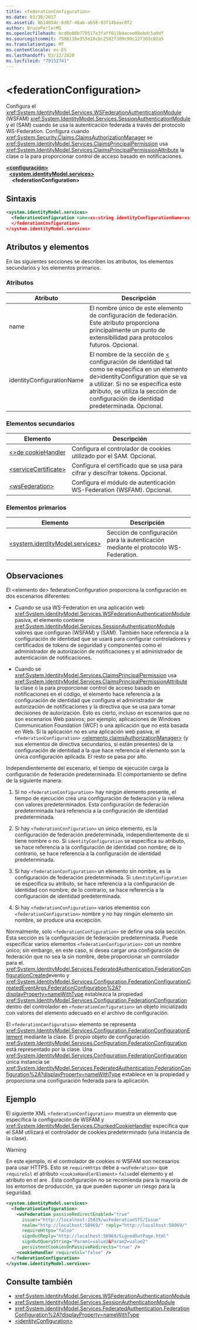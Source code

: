 ```yaml
---
title: <federationConfiguration>
ms.date: 03/30/2017
ms.assetid: 8b14054c-6d07-46ab-ab58-03f14beac0f2
author: BrucePerlerMS
ms.openlocfilehash: bcd8e00b770517e3faff011b4acee08ebdc5a0df
ms.sourcegitcommit: 7588136e355e10cbc2582f389c90c127363c02a5
ms.translationtype: MT
ms.contentlocale: es-ES
ms.lasthandoff: 03/12/2020
ms.locfileid: "79152741"
---
```

# <a name="federationconfiguration"></a>\<federationConfiguration>
Configura el <xref:System.IdentityModel.Services.WSFederationAuthenticationModule> (WSFAM) <xref:System.IdentityModel.Services.SessionAuthenticationModule> y el (SAM) cuando se usa la autenticación federada a través del protocolo WS-Federation. Configura cuando <xref:System.Security.Claims.ClaimsAuthorizationManager> se <xref:System.IdentityModel.Services.ClaimsPrincipalPermission> usa <xref:System.IdentityModel.Services.ClaimsPrincipalPermissionAttribute> la clase o la para proporcionar control de acceso basado en notificaciones.  
  
[**\<configuración>**](../configuration-element.md)\
&nbsp;&nbsp;[**\<system.identityModel.services>**](system-identitymodel-services.md)\
&nbsp;&nbsp;&nbsp;&nbsp;**\<federationConfiguration>**  
  
## <a name="syntax"></a>Sintaxis  
  
```xml  
<system.identityModel.services>  
  <federationConfiguration name=xs:string identityConfigurationName=xs:string>  
  </federationConfiguration>  
</system.identityModel.services>  
```  
  
## <a name="attributes-and-elements"></a>Atributos y elementos  
 En las siguientes secciones se describen los atributos, los elementos secundarios y los elementos primarios.  
  
### <a name="attributes"></a>Atributos  
  
|Atributo|Descripción|  
|---------------|-----------------|  
|name|El nombre único de este elemento de configuración de federación. Este atributo proporciona principalmente un punto de extensibilidad para protocolos futuros. Opcional.|  
|identityConfigurationName|El nombre de la sección de [ \<](identityconfiguration.md) configuración de identidad tal como se especifica en un elemento de>identityConfiguration que se va a utilizar. Si no se especifica este atributo, se utiliza la sección de configuración de identidad predeterminada. Opcional.|  
  
### <a name="child-elements"></a>Elementos secundarios  
  
|Elemento|Descripción|  
|-------------|-----------------|  
|[\<>de cookieHandler](cookiehandler.md)|Configura el controlador de cookies utilizado por el SAM. Opcional.|  
|[\<serviceCertificate>](servicecertificate.md)|Configura el certificado que se usa para cifrar y descifrar tokens. Opcional.|  
|[\<wsFederation>](wsfederation.md)|Configura el módulo de autenticación WS-Federation (WSFAM). Opcional.|  
  
### <a name="parent-elements"></a>Elementos primarios  
  
|Elemento|Descripción|  
|-------------|-----------------|  
|[\<system.identityModel.services>](system-identitymodel-services.md)|Sección de configuración para la autenticación mediante el protocolo WS-Federation.|  
  
## <a name="remarks"></a>Observaciones  
 El \<elemento de> federationConfiguration proporciona la configuración en dos escenarios diferentes:  
  
- Cuando se usa WS-Federation en una aplicación web <xref:System.IdentityModel.Services.WSFederationAuthenticationModule> pasiva, el elemento contiene <xref:System.IdentityModel.Services.SessionAuthenticationModule> valores que configuran (WSFAM) y (SAM). También hace referencia a la configuración de identidad que se usará para configurar controladores y certificados de tokens de seguridad y componentes como el administrador de autorización de notificaciones y el administrador de autenticación de notificaciones.  
  
- Cuando se <xref:System.IdentityModel.Services.ClaimsPrincipalPermission> usa <xref:System.IdentityModel.Services.ClaimsPrincipalPermissionAttribute> la clase o la para proporcionar control de acceso basado en notificaciones en el código, el elemento hace referencia a la configuración de identidad que configura el administrador de autorización de notificaciones y la directiva que se usa para tomar decisiones de autorización. Esto es cierto, incluso en escenarios que no son escenarios Web pasivos; por ejemplo, aplicaciones de Windows Communication Foundation (WCF) o una aplicación que no está basada en Web. Si la aplicación no es una aplicación web pasiva, el `<federationConfiguration>` [ \<elemento claimsAuthorizationManager>](claimsauthorizationmanager.md) (y sus elementos de directiva secundarios, si están presentes) de la configuración de identidad a la que hace referencia el elemento son la única configuración aplicada. El resto se pasa por alto.  
  
 Independientemente del escenario, el tiempo de ejecución carga la configuración de federación predeterminada. El comportamiento se define de la siguiente manera:  
  
1. Si no `<federationConfiguration>` hay ningún elemento presente, el tiempo de ejecución crea una configuración de federación y la rellena con valores predeterminados. Esta configuración de federación predeterminada hará referencia a la configuración de identidad predeterminada.  
  
2. Si hay `<federationConfiguration>` un único elemento, es la configuración de federación predeterminada, independientemente de si tiene nombre o no. Si `identityConfiguration` se especifica su atributo, se hace referencia a la configuración de identidad con nombre; de lo contrario, se hace referencia a la configuración de identidad predeterminada.  
  
3. Si hay `<federationConfiguration>` un elemento sin nombre, es la configuración de federación predeterminada. Si `identityConfiguration` se especifica su atributo, se hace referencia a la configuración de identidad con nombre; de lo contrario, se hace referencia a la configuración de identidad predeterminada.  
  
4. Si hay `<federationConfiguration>` varios elementos con `<federationConfiguration>` nombre y no hay ningún elemento sin nombre, se produce una excepción.  
  
 Normalmente, solo `<federationConfiguration>` se define una sola sección. Esta sección es la configuración de federación predeterminada. Puede especificar varios elementos `<federationConfiguration>` con un nombre único; sin embargo, en este caso, si desea cargar una configuración de federación que no sea la sin nombre, debe proporcionar un controlador para el. <xref:System.IdentityModel.Services.FederatedAuthentication.FederationConfigurationCreated>evento y <xref:System.IdentityModel.Services.Configuration.FederationConfigurationCreatedEventArgs.FederationConfiguration%2A?displayProperty=nameWithType> establezca la propiedad <xref:System.IdentityModel.Services.Configuration.FederationConfiguration> dentro del controlador en `<federationConfiguration>` un objeto inicializado con valores del elemento adecuado en el archivo de configuración.  
  
 El `<federationConfiguration>` elemento se representa <xref:System.IdentityModel.Services.Configuration.FederationConfigurationElement> mediante la clase. El propio objeto de configuración <xref:System.IdentityModel.Services.Configuration.FederationConfiguration> está representado por la clase. Una <xref:System.IdentityModel.Services.Configuration.FederationConfiguration> única instancia se <xref:System.IdentityModel.Services.FederatedAuthentication.FederationConfiguration%2A?displayProperty=nameWithType> establece en la propiedad y proporciona una configuración federada para la aplicación.  
  
## <a name="example"></a>Ejemplo  
 El siguiente XML `<federationConfiguration>` muestra un elemento que especifica la configuración de WSFAM y <xref:System.IdentityModel.Services.ChunkedCookieHandler> especifica que el SAM utilizará el controlador de cookies predeterminado (una instancia de la clase).  
  
> [!WARNING]
> En este ejemplo, ni el controlador de cookies ni WSFAM son necesarios para usar HTTPS. Esto se `requireHttps` debe a `<wsFederation>` que `requireSsl` el atributo `<cookieHandlerElement>` `false`del elemento y el atributo en el are . Esta configuración no se recomienda para la mayoría de los entornos de producción, ya que pueden suponer un riesgo para la seguridad.  
  
```xml  
<system.identityModel.services>  
  <federationConfiguration>  
    <wsFederation passiveRedirectEnabled="true"
      issuer="http://localhost:15839/wsFederationSTS/Issue"
      realm="http://localhost:50969/" reply="http://localhost:50969/"
      requireHttps="false"
      signOutReply="http://localhost:50969/SignedOutPage.html"
      signOutQueryString="Param1=value2&Param2=value2"
      persistentCookiesOnPassiveRedirects="true" />  
    <cookieHandler requireSsl="false" />  
  </federationConfiguration>  
</system.identityModel.services>  
```  
  
## <a name="see-also"></a>Consulte también

- <xref:System.IdentityModel.Services.WSFederationAuthenticationModule>
- <xref:System.IdentityModel.Services.SessionAuthenticationModule>
- <xref:System.IdentityModel.Services.FederatedAuthentication.FederationConfiguration%2A?displayProperty=nameWithType>
- [\<identityConfiguration>](identityconfiguration.md)
